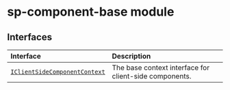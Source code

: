 # sp-component-base module




## Interfaces

| Interface	   |  Description |
|:-------------|:---------------|
| [`IClientSideComponentContext`](./sp-component-base/interface/iclientsidecomponentcontext.md)   | The base context interface for client-side components.  |






